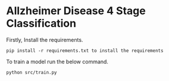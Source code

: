 # Allzheimer Disease 4 Stage Classification

Firstly, Install the requirements.

```
pip install -r requirements.txt to install the requirements
```

To train a model run the below command.

```
python src/train.py
```
